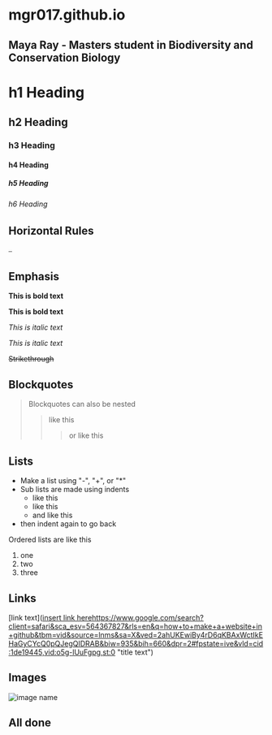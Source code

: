 # mgr017.github.io
## Maya Ray - Masters student in Biodiversity and Conservation Biology


# h1 Heading
## h2 Heading
### h3 Heading
#### h4 Heading
##### h5 Heading
###### h6 Heading


## Horizontal Rules

 ⎯ 


 ## Emphasis

 **This is bold text**

 __This is bold text__

 *This is italic text*

 _This is italic text_

 ~~Strikethrough~~


 ## Blockquotes
> Blockquotes can also be nested
>> like this
> > > or like this

## Lists
- Make a list using "-", "+", or "*"
- Sub lists are made using indents
   - like this
   + like this
   * and like this
- then indent again to go back

Ordered lists are like this

1. one
2. two
3. three

## Links
[link text]([insert link here](https://www.google.com/search?client=safari&sca_esv=564367827&rls=en&q=how+to+make+a+website+in+github&tbm=vid&source=lnms&sa=X&ved=2ahUKEwiBy4rD6qKBAxWctIkEHaGyCYcQ0pQJegQIDRAB&biw=935&bih=660&dpr=2#fpstate=ive&vld=cid:1de19445,vid:o5g-lUuFgpg,st:0)https://www.google.com/search?client=safari&sca_esv=564367827&rls=en&q=how+to+make+a+website+in+github&tbm=vid&source=lnms&sa=X&ved=2ahUKEwiBy4rD6qKBAxWctIkEHaGyCYcQ0pQJegQIDRAB&biw=935&bih=660&dpr=2#fpstate=ive&vld=cid:1de19445,vid:o5g-lUuFgpg,st:0 "title text")

## Images
![image name](https://learn.canva.com/wp-content/uploads/2019/01/10-Simple-ways-to-enhance-your-image-Featured-Image-1.jpg)

## All done
